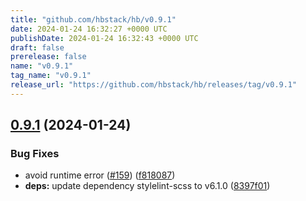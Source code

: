 ```yaml
---
title: "github.com/hbstack/hb/v0.9.1"
date: 2024-01-24 16:32:27 +0000 UTC
publishDate: 2024-01-24 16:32:43 +0000 UTC
draft: false
prerelease: false
name: "v0.9.1"
tag_name: "v0.9.1"
release_url: "https://github.com/hbstack/hb/releases/tag/v0.9.1"
---
```


## [0.9.1](https://github.com/hbstack/hb/compare/v0.9.0...v0.9.1) (2024-01-24)


### Bug Fixes

* avoid runtime error ([#159](https://github.com/hbstack/hb/issues/159)) ([f818087](https://github.com/hbstack/hb/commit/f818087bb63416cc45eb7da856cc49b82e2c4cc8))
* **deps:** update dependency stylelint-scss to v6.1.0 ([8397f01](https://github.com/hbstack/hb/commit/8397f010a5fa0475f7bf31f895b93744f2286224))
